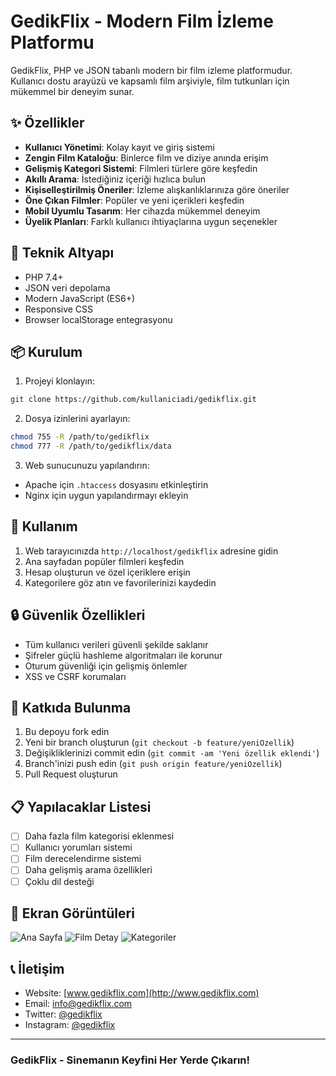 # GedikFlix - Modern Film İzleme Platformu

GedikFlix, PHP ve JSON tabanlı modern bir film izleme platformudur. Kullanıcı dostu arayüzü ve kapsamlı film arşiviyle, film tutkunları için mükemmel bir deneyim sunar.

## ✨ Özellikler

- **Kullanıcı Yönetimi**: Kolay kayıt ve giriş sistemi
- **Zengin Film Kataloğu**: Binlerce film ve diziye anında erişim
- **Gelişmiş Kategori Sistemi**: Filmleri türlere göre keşfedin
- **Akıllı Arama**: İstediğiniz içeriği hızlıca bulun
- **Kişiselleştirilmiş Öneriler**: İzleme alışkanlıklarınıza göre öneriler
- **Öne Çıkan Filmler**: Popüler ve yeni içerikleri keşfedin
- **Mobil Uyumlu Tasarım**: Her cihazda mükemmel deneyim
- **Üyelik Planları**: Farklı kullanıcı ihtiyaçlarına uygun seçenekler

## 🔧 Teknik Altyapı

- PHP 7.4+
- JSON veri depolama
- Modern JavaScript (ES6+)
- Responsive CSS
- Browser localStorage entegrasyonu

## 📦 Kurulum

1. Projeyi klonlayın:
```bash
git clone https://github.com/kullaniciadi/gedikflix.git
```

2. Dosya izinlerini ayarlayın:
```bash
chmod 755 -R /path/to/gedikflix
chmod 777 -R /path/to/gedikflix/data
```

3. Web sunucunuzu yapılandırın:
- Apache için `.htaccess` dosyasını etkinleştirin
- Nginx için uygun yapılandırmayı ekleyin

## 🚀 Kullanım

1. Web tarayıcınızda `http://localhost/gedikflix` adresine gidin
2. Ana sayfadan popüler filmleri keşfedin
3. Hesap oluşturun ve özel içeriklere erişin
4. Kategorilere göz atın ve favorilerinizi kaydedin

## 🔒 Güvenlik Özellikleri

- Tüm kullanıcı verileri güvenli şekilde saklanır
- Şifreler güçlü hashleme algoritmaları ile korunur
- Oturum güvenliği için gelişmiş önlemler
- XSS ve CSRF korumaları

## 👥 Katkıda Bulunma

1. Bu depoyu fork edin
2. Yeni bir branch oluşturun (`git checkout -b feature/yeniOzellik`)
3. Değişikliklerinizi commit edin (`git commit -am 'Yeni özellik eklendi'`)
4. Branch'inizi push edin (`git push origin feature/yeniOzellik`)
5. Pull Request oluşturun

## 📋 Yapılacaklar Listesi

- [ ] Daha fazla film kategorisi eklenmesi
- [ ] Kullanıcı yorumları sistemi
- [ ] Film derecelendirme sistemi
- [ ] Daha gelişmiş arama özellikleri
- [ ] Çoklu dil desteği

## 📸 Ekran Görüntüleri

![Ana Sayfa](screenshots/home.png)
![Film Detay](screenshots/movie-detail.png)
![Kategoriler](screenshots/categories.png)

## 📞 İletişim

- Website: [www.gedikflix.com](http://www.gedikflix.com)
- Email: info@gedikflix.com
- Twitter: [@gedikflix](https://twitter.com/gedikflix)
- Instagram: [@gedikflix](https://instagram.com/gedikflix)

---

### GedikFlix - Sinemanın Keyfini Her Yerde Çıkarın! 
